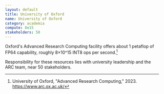 ```yaml
---
layout: default
title: University of Oxford
name: University of Oxford
category: academia
compute: 8e15
stakeholders: 50
---
```


Oxford's Advanced Research Computing facility offers about 1 petaflop
of FP64 capability, roughly 8×10^15 INT8 ops per second.[^1]

Responsibility for these resources lies with university leadership and
the ARC team, near 50 stakeholders.

[^1]: University of Oxford, "Advanced Research Computing," 2023.
<https://www.arc.ox.ac.uk/>
